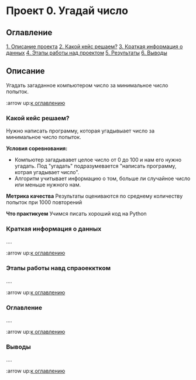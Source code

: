 # Проект 0. Угадай число

## Оглавление
[1. Описание проекта]()
[2. Какой кейс решаем?]()
[3. Краткая информация о данных]()
[4. Этапы работы над проектом]()
[5. Результаты]()
[6. Выводы]()

## Описание
Угадать загаданное компьютером число за минимальное число попыток.

:arrow up:[к оглавлению]()


### Какой кейс решаем?
Нужно написать программу, которая угадывыает число за минимальное число попыток.

**Условия соревнования:**
- Компьютер загадывавет целое число от 0 до 100 и нам его нужно угадать. Под "угадать" подразумевается "написать программу, котрая угадывает число".
- Алгоритм учитывает информацию о том, больше ли случайное число или меньше нужного нам.

**Метрика качества**
Результаты оцениваются по среднему количеству попыток при 1000 повторений

**Что практикуем**
Учимся писать хороший код на Python


### Краткая информация о данных
....

:arrow up:[к оглавлению]()


### Этапы работы навд спраоекктком
....

:arrow up:[к оглавлению]()


### Оглавление
....

:arrow up:[к оглавлению]()


### Выводы
....

:arrow up:[к оглавлению]()